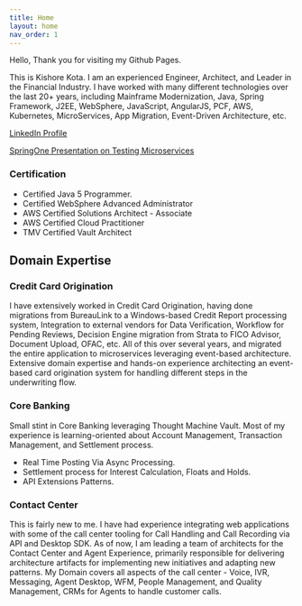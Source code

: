 ```yaml
---
title: Home
layout: home
nav_order: 1
---
```


Hello, Thank you for visiting my Github Pages.

This is Kishore Kota. I am an experienced Engineer, Architect, and Leader in the Financial Industry. I have worked with many different technologies over the last 20+ years, including Mainframe Modernization, Java, Spring Framework, J2EE, WebSphere, JavaScript, AngularJS, PCF, AWS, Kubernetes, MicroServices, App Migration, Event-Driven Architecture, etc. 

[LinkedIn Profile](https://www.linkedin.com/in/kishorekkota/)

[SpringOne Presentation on Testing Microservices](https://www.youtube.com/watch?v=IKbGYEXBQiU)

### Certification

- Certified Java 5 Programmer.
- Certified WebSphere Advanced Administrator
- AWS Certified Solutions Architect - Associate
- AWS Certified Cloud Practitioner
- TMV Certified Vault Architect

## Domain Expertise

### Credit Card Origination

I have extensively worked in Credit Card Origination, having done migrations from BureauLink to a Windows-based Credit Report processing system, Integration to external vendors for Data Verification, Workflow for Pending Reviews, Decision Engine migration from Strata to FICO Advisor, Document Upload, OFAC, etc. All of this over several years, and migrated the entire application to microservices leveraging event-based architecture. Extensive domain expertise and hands-on experience architecting an event-based card origination system for handling different steps in the underwriting flow.

### Core Banking 

Small stint in Core Banking leveraging Thought Machine Vault. Most of my experience is learning-oriented about Account Management, Transaction Management, and Settlement process.
- Real Time Posting Via Async Processing.
- Settlement process for Interest Calculation, Floats and Holds.
- API Extensions Patterns.


### Contact Center

This is fairly new to me. I have had experience integrating web applications with some of the call center tooling for Call Handling and Call Recording via API and Desktop SDK. As of now, I am leading a team of architects for the Contact Center and Agent Experience, primarily responsible for delivering architecture artifacts for implementing new initiatives and adapting new patterns. My Domain covers all aspects of the call center - Voice, IVR, Messaging, Agent Desktop, WFM, People Management, and Quality Management, CRMs for Agents to handle customer calls.
